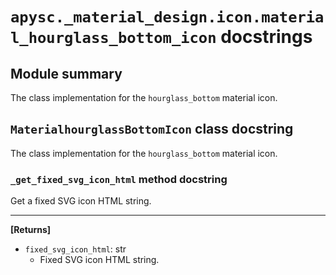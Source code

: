 # `apysc._material_design.icon.material_hourglass_bottom_icon` docstrings

## Module summary

The class implementation for the `hourglass_bottom` material icon.

## `MaterialhourglassBottomIcon` class docstring

The class implementation for the `hourglass_bottom` material icon.

### `_get_fixed_svg_icon_html` method docstring

Get a fixed SVG icon HTML string.<hr>

**[Returns]**

- `fixed_svg_icon_html`: str
  - Fixed SVG icon HTML string.